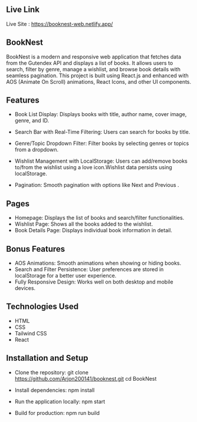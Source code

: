 ## Live Link 
Live Site : https://booknest-web.netlify.app/

## BookNest
BookNest is a modern and responsive web application that fetches data from the Gutendex API and displays a list of books. It allows users to search, filter by genre, manage a wishlist, and browse book details with seamless pagination. This project is built using React.js and enhanced with AOS (Animate On Scroll) animations, React Icons, and other UI components.


##  Features

- Book List Display: Displays books with title, author name, cover image, genre, and ID.

- Search Bar with Real-Time Filtering: Users can search for books by title.

- Genre/Topic Dropdown Filter: Filter books by selecting genres or topics from a dropdown.

- Wishlist Management with LocalStorage: Users can add/remove books to/from the wishlist using a love icon.Wishlist data persists using localStorage.

- Pagination: Smooth pagination with options like Next and Previous  .

## Pages

- Homepage: Displays the list of books and search/filter functionalities.
- Wishlist Page: Shows all the books added to the wishlist.
- Book Details Page: Displays individual book information in detail.

## Bonus Features

- AOS Animations: Smooth animations when showing or hiding books.
- Search and Filter Persistence: User preferences are stored in localStorage for a better user experience.
- Fully Responsive Design: Works well on both desktop and mobile devices.

## Technologies Used
- HTML
- CSS
- Tailwind CSS
- React

## Installation and Setup

- Clone the repository:
git clone https://github.com/Arjon200141/booknest.git
cd BookNest

- Install dependencies:
npm install

- Run the application locally:
npm start

- Build for production:
npm run build
